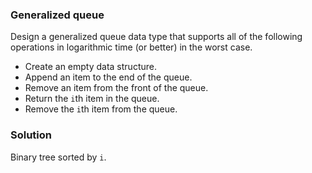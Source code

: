 ### Generalized queue

Design a generalized queue data type that supports all of the following operations in logarithmic time (or better) in the worst case.

- Create an empty data structure.
- Append an item to the end of the queue.
- Remove an item from the front of the queue.
- Return the `i`th item in the queue.
- Remove the `i`th item from the queue.

### Solution

Binary tree sorted by `i`.
